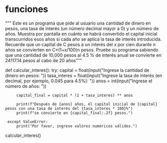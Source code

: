 # funciones

""" Este es un programa que pide al usuario una cantidad de dinero en pesos, una tasa de interés (un número decimal mayor a 0) y un número de años. Muestra por pantalla en cuánto se habrá convertido el capital inicial transcurridos esos años si cada año se aplica la tasa de interés introducida. Recuerde que un capital de C pesos a un interés del x por cien durante n años se convierten en C×(1+x/100)n
 pesos. Pruebe su programa sabiendo que una cantidad de 10,000 pesos al 4.5 % de interés anual se convierte en 24117.14 pesos al cabo de 20 años"""

 def calcular_interes():
     try:
         capital = float(input("Ingrese la cantidad de dinero en pesos: "))
         tasa_interes = float(input("Ingrese la tasa de interés (en decimal, por ejemplo, 0.045 para 4.5%): "))
         anos = int(input("Ingrese el número de años: "))
 
         capital_final = capital * (1 + tasa_interes) ** anos
 
         print(f"Después de {anos} años, el capital inicial de {capital} pesos con una tasa de interés del {tasa_interes * 100}%")
         print(f"se convierte en {capital_final:.2f} pesos.")
 
     except ValueError:
         print("Por favor, ingrese valores numéricos válidos.")
 
 calcular_interes()
